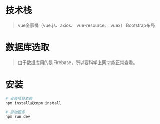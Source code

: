 # 技术栈
> vue全家桶（vue.js、axios、 vue-resource、 vuex）
> Bootstrap布局

# 数据库选取
> 由于数据库用的是Firebase，所以要科学上网才能正常查看。

# 安装

``` bash
# 安装项目依赖
npm install或cnpm install

# 启动服务
npm run dev

```


